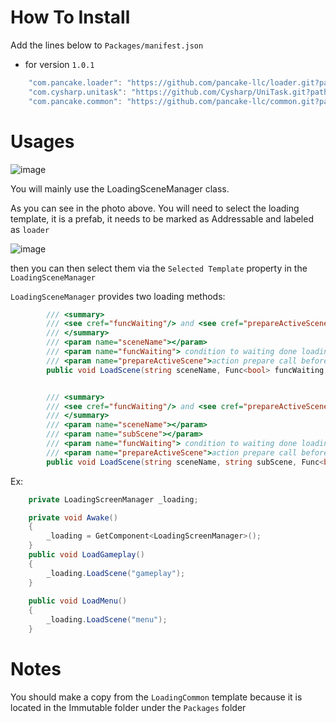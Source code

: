 # How To Install

Add the lines below to `Packages/manifest.json`

- for version `1.0.1`
```csharp
    "com.pancake.loader": "https://github.com/pancake-llc/loader.git?path=Assets/_Root#1.0.1",
    "com.cysharp.unitask": "https://github.com/Cysharp/UniTask.git?path=src/UniTask/Assets/Plugins/UniTask#2.3.1",
    "com.pancake.common": "https://github.com/pancake-llc/common.git?path=Assets/_Root#1.2.5",
```

# Usages

![image](https://user-images.githubusercontent.com/44673303/179962642-6b8eaea8-f4d3-4ab5-8834-d134aa492cf3.png)

You will mainly use the LoadingSceneManager class.

As you can see in the photo above. 
You will need to select the loading template, 
it is a prefab, it needs to be marked as Addressable and labeled as `loader`

![image](https://user-images.githubusercontent.com/44673303/179961387-0f6c7730-a058-4103-ba53-2eddbc80e52b.png)

then you can then select them via the `Selected Template` property in the `LoadingSceneManager`


`LoadingSceneManager` provides two loading methods:
```csharp
        /// <summary>
        /// <see cref="funcWaiting"/> and <see cref="prepareActiveScene"/> only use for fakeloading
        /// </summary>
        /// <param name="sceneName"></param>
        /// <param name="funcWaiting"> condition to waiting done loading progress</param>
        /// <param name="prepareActiveScene">action prepare call before action scene</param>
        public void LoadScene(string sceneName, Func<bool> funcWaiting = null, Action prepareActiveScene = null)


        /// <summary>
        /// <see cref="funcWaiting"/> and <see cref="prepareActiveScene"/> only use for fakeloading
        /// </summary>
        /// <param name="sceneName"></param>
        /// <param name="subScene"></param>
        /// <param name="funcWaiting"> condition to waiting done loading progress</param>
        /// <param name="prepareActiveScene">action prepare call before action scene</param>
        public void LoadScene(string sceneName, string subScene, Func<bool> funcWaiting = null, Action prepareActiveScene = null)
```

Ex:
```csharp
    private LoadingScreenManager _loading;

    private void Awake()
    {
        _loading = GetComponent<LoadingScreenManager>();
    }
    public void LoadGameplay()
    {
        _loading.LoadScene("gameplay");
    }
    
    public void LoadMenu()
    {
        _loading.LoadScene("menu");
    }
```

# Notes
You should make a copy from the `LoadingCommon` template because it is located in the Immutable folder under the `Packages` folder
